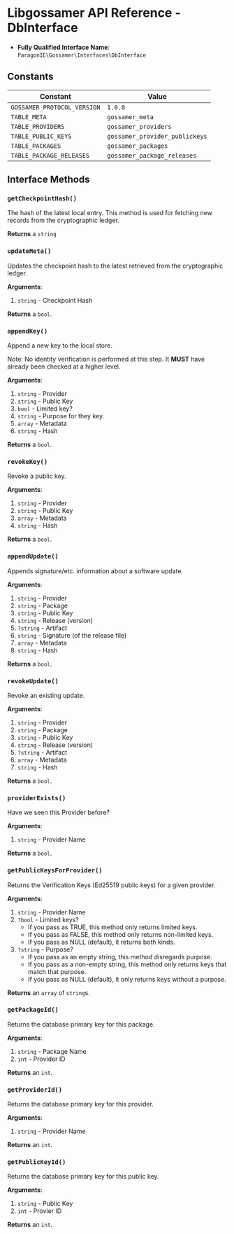 # Libgossamer API Reference - DbInterface

* **Fully Qualified Interface Name**: `ParagonIE\Gossamer\Interfaces\DbInterface`

## Constants

| Constant | Value |
|----------|-------|
| `GOSSAMER_PROTOCOL_VERSION` | `1.0.0` |
| `TABLE_META` | `gossamer_meta` |
| `TABLE_PROVIDERS` | `gossamer_providers` |
| `TABLE_PUBLIC_KEYS` | `gossamer_provider_publickeys` |
| `TABLE_PACKAGES` | `gossamer_packages` |
| `TABLE_PACKAGE_RELEASES` | `gossamer_package_releases` |

## Interface Methods

### `getCheckpointHash()`

The hash of the latest local entry. This method is used for fetching
new records from the cryptographic ledger.

**Returns** a `string`

### `updateMeta()`

Updates the checkpoint hash to the latest retrieved from the 
cryptographic ledger.

**Arguments**:

1. `string` - Checkpoint Hash

**Returns** a `bool`.

### `appendKey()`

Append a new key to the local store.

Note: No identity verification is performed at this step.
It **MUST** have already been checked at a higher level.

**Arguments**:

1. `string` - Provider
2. `string` - Public Key
3. `bool` - Limited key?
4. `string` - Purpose for they key.
5. `array` - Metadata
6. `string` - Hash

**Returns** a `bool`.

### `revokeKey()`

Revoke a public key.

**Arguments**:

1. `string` - Provider
2. `string` - Public Key
3. `array` - Metadata
4. `string` - Hash

**Returns** a `bool`.

### `appendUpdate()`

Appends signature/etc. information about a software update.

**Arguments**:

1. `string` - Provider
2. `string` - Package
3. `string` - Public Key
4. `string` - Release (version)
5. `?string` - Artifact
6. `string` - Signature (of the release file)
7. `array` - Metadata
8. `string` - Hash

**Returns** a `bool`.

### `revokeUpdate()`

Revoke an existing update.

**Arguments**:

1. `string` - Provider
2. `string` - Package
3. `string` - Public Key
4. `string` - Release (version)
5. `?string` - Artifact
6. `array` - Metadata
7. `string` - Hash

**Returns** a `bool`.

### `providerExists()`

Have we seen this Provider before?

**Arguments**:

1. `string` - Provider Name

**Returns** a `bool`.

### `getPublicKeysForProvider()`

Returns the Verification Keys (Ed25519 public keys) for a given provider.

**Arguments**:

1. `string` - Provider Name
2. `?bool` - Limited keys?
   * If you pass as TRUE, this method only returns limited keys.
   * If you pass as FALSE, this method only returns non-limited keys.
   * If you pass as NULL (default), it returns both kinds.
3. `?string` - Purpose?
   * If you pass as an empty string, this method disregards purpose.
   * If you pass as a non-empty string, this method only returns keys that match that purpose.
   * If you pass as NULL (default), it only returns keys without a purpose.

**Returns** an `array` of `string`s. 

### `getPackageId()`

Returns the database primary key for this package.

**Arguments**:

1. `string` - Package Name
2. `int` - Provider ID

**Returns** an `int`.

### `getProviderId()`

Returns the database primary key for this provider.

**Arguments**:

1. `string` - Provider Name

**Returns** an `int`.

### `getPublicKeyId()`

Returns the database primary key for this public key.

**Arguments**:

1. `string` - Public Key
2. `int` - Provier ID

**Returns** an `int`.
